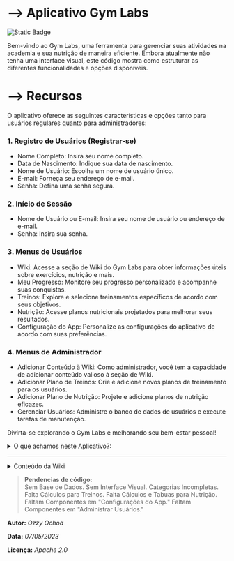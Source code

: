 # --> Aplicativo Gym Labs
![Static Badge](https://img.shields.io/badge/APACHE%202.0-LICENCE-purple?style=plastic&link=https%3A%2F%2Fgithub.com%2FOzzy-Ochoa%2FGym-Labs-App%2Fblob%2Fmain%2FLICENSE)



Bem-vindo ao Gym Labs, uma ferramenta para gerenciar suas atividades na academia e sua nutrição de maneira eficiente. Embora atualmente não tenha uma interface visual, este código mostra como estruturar as diferentes funcionalidades e opções disponíveis.


# --> Recursos
O aplicativo oferece as seguintes características e opções tanto para usuários regulares quanto para administradores:


### 1. Registro de Usuários (Registrar-se)
- Nome Completo: Insira seu nome completo.
- Data de Nascimento: Indique sua data de nascimento.
- Nome de Usuário: Escolha um nome de usuário único.
- E-mail: Forneça seu endereço de e-mail.
- Senha: Defina uma senha segura.


### 2. Início de Sessão
- Nome de Usuário ou E-mail: Insira seu nome de usuário ou endereço de e-mail.
- Senha: Insira sua senha.


### 3. Menus de Usuários
- Wiki: Acesse a seção de Wiki do Gym Labs para obter informações úteis sobre exercícios, nutrição e mais.
- Meu Progresso: Monitore seu progresso personalizado e acompanhe suas conquistas.
- Treinos: Explore e selecione treinamentos específicos de acordo com seus objetivos.
- Nutrição: Acesse planos nutricionais projetados para melhorar seus resultados.
- Configuração do App: Personalize as configurações do aplicativo de acordo com suas preferências.


### 4. Menus de Administrador
- Adicionar Conteúdo à Wiki: Como administrador, você tem a capacidade de adicionar conteúdo valioso à seção de Wiki.
- Adicionar Plano de Treinos: Crie e adicione novos planos de treinamento para os usuários.
- Adicionar Plano de Nutrição: Projete e adicione planos de nutrição eficazes.
- Gerenciar Usuários: Administre o banco de dados de usuários e execute tarefas de manutenção.


Divirta-se explorando o Gym Labs e melhorando seu bem-estar pessoal!

<details><summary> O que achamos neste Aplicativo?: </summary>

<p>

> - [x] **Registro.**
>       
> - [x] **Inicio de Seção.**
>       
> - [x] **Wiki.**
>       
> - [x] **Treinos.**
>       
> - [x] **Nutrição.**
>
> - [x] **Configurações do app.**
>       
> - [ ] **Espaço Empresa.**
>       
> - [ ] **Perfis.**
>       
> - [ ] **Planos.**
>       
> - [x] **Espaço Administrador.**


</p>

</details>

---

<details>
<summary> Conteúdo da Wiki </summary>

| Wiki | Conteúdo |
|-----:|-----------|
|     1| *Nutrição*  |
|     2| *Anatomia*  |
|     3| *Dicas* |
|     4| *Novos planos* |
|     5| *Atualizações do app* | 

</details>

> **Pendencias de código:**\
> Sem Base de Dados.
> Sem Interface Visual.
> Categorias Incompletas.
> Falta Cálculos para Treinos.
> Falta Cálculos e Tabuas para Nutrição.
> Faltam Componentes em "Configurações do App."
> Faltam Componentes em "Administrar Usuários."


**Autor:** _Ozzy Ochoa_             

**Data:** _07/05/2023_             

**Licença:** _Apache 2.0_

